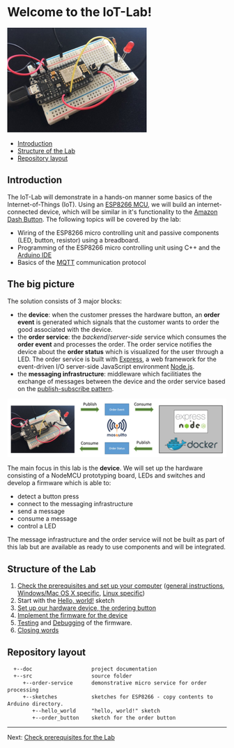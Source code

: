# Welcome to the IoT-Lab!

<img src="images/Order_button_foto.jpg" alt="order button" width=320>

<!-- MDTOC maxdepth:6 firsth1:2 numbering:0 flatten:0 bullets:1 updateOnSave:1 -->

- [Introduction](#introduction)   
- [Structure of the Lab](#structure-of-the-lab)   
- [Repository layout](#repository-layout)   

<!-- /MDTOC -->

## Introduction

The IoT-Lab will demonstrate in a hands-on manner some basics of the Internet-of-Things (IoT). Using an [ESP8266  MCU](https://en.wikipedia.org/wiki/ESP8266), we will build an internet-connected device, which will be similar in it's functionality to the [Amazon Dash Button](https://en.wikipedia.org/wiki/Amazon_Dash). The following topics will be covered by the lab:
  * Wiring of the ESP8266 micro controlling unit and passive components (LED, button, resistor) using a breadboard.
  * Programming of the ESP8266 micro controlling unit using C++ and the [Arduino IDE](https://www.arduino.cc/en/Main/Software)
  * Basics of the [MQTT](https://en.wikipedia.org/wiki/MQTT) communication protocol

## The big picture

The solution consists of 3 major blocks:
  * the **device**: when the customer presses the hardware button, an **order event** is generated which signals that the customer wants to order the good associated with the device.
  * the **order service**: the _backend_/_server-side_ service which consumes the **order event** and processes the order. The order service notifies the device about the **order status** which is visualized for the user through a LED. The order service is built with [Express](http://expressjs.com/), a web framework for the event-driven I/O server-side JavaScript environment [Node.js](https://nodejs.org/en/).
  * the **messaging infrastructure**: middleware which facilitiates the exchange of messages between the device and the order service based on the [publish-subscribe pattern](http://www.hivemq.com/blog/mqtt-essentials-part2-publish-subscribe).

<img src="images/high-level-overview.jpg" alt="high level overview" width=640>

The main focus in this lab is the **device**. We will set up the hardware consisting of a NodeMCU prototyping board, LEDs and switches and develop a firmware which is able to:
 * detect a button press
 * connect to the messaging infrastructure
 * send a message
 * consume a message
 * control a LED

The message infrastructure and the order service will not be built as part of this lab but are available as ready to use components and will be integrated.

## Structure of the Lab

  1. [Check the prerequisites and set up your computer](LabPrerequisites.md) ([general instructions](ArduinoIDE_ESP8266_configuration.md), [Windows/Mac OS X specific](ArduinoIDE_Windows.md), [Linux specific](ArduinoIDE_Linux.md))
  2. Start with the [Hello, world!](HelloWorld.md) sketch
  3. [Set up our hardware device, the ordering button](Hardware_Setup.md)
  4. [Implement the firmware for the device](Firmware_Development.md)
  5. [Testing](Testing.md) and [Debugging](Debugging.md) of the firmware.
  6. [Closing words](Closing_Word.md)

## Repository layout
  ```
    +--doc                   project documentation
    +--src                   source folder
       +--order-service      demonstrative micro service for order processing
       +--sketches           sketches for ESP8266 - copy contents to Arduino directory.
          +--hello_world     "hello, world!" sketch
          +--order_button    sketch for the order button
  ```

---
Next: [Check prerequisites for the Lab](doc/Lab_Prerequisites.md)
